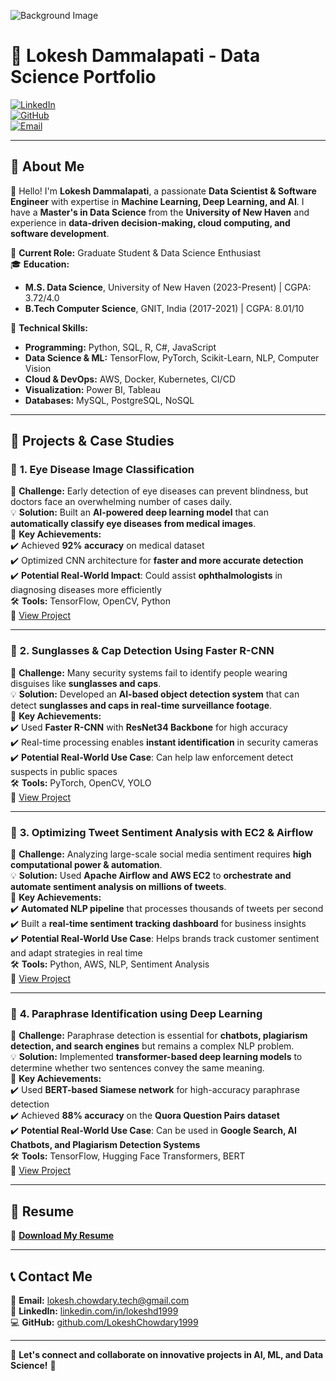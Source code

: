 ![Background Image](https://source.unsplash.com/1600x900/?technology,data)
# 🚀 Lokesh Dammalapati - Data Science Portfolio  

[![LinkedIn](https://img.shields.io/badge/LinkedIn-Profile-blue?style=flat&logo=linkedin)](https://linkedin.com/in/lokeshd1999)  
[![GitHub](https://img.shields.io/badge/GitHub-Projects-black?style=flat&logo=github)](https://github.com/LokeshChowdary1999)  
[![Email](https://img.shields.io/badge/Email-Contact-red?style=flat&logo=gmail)](mailto:lokesh.chowdary.tech@gmail.com)  

---

## 🔹 About Me  

👋 Hello! I'm **Lokesh Dammalapati**, a passionate **Data Scientist & Software Engineer** with expertise in **Machine Learning, Deep Learning, and AI**. I have a **Master's in Data Science** from the **University of New Haven** and experience in **data-driven decision-making, cloud computing, and software development**.

📍 **Current Role:** Graduate Student & Data Science Enthusiast  
🎓 **Education:**  
- **M.S. Data Science**, University of New Haven (2023-Present) | CGPA: 3.72/4.0  
- **B.Tech Computer Science**, GNIT, India (2017-2021) | CGPA: 8.01/10  

🔧 **Technical Skills:**  
- **Programming:** Python, SQL, R, C#, JavaScript  
- **Data Science & ML:** TensorFlow, PyTorch, Scikit-Learn, NLP, Computer Vision  
- **Cloud & DevOps:** AWS, Docker, Kubernetes, CI/CD  
- **Visualization:** Power BI, Tableau  
- **Databases:** MySQL, PostgreSQL, NoSQL  

---

## 📂 **Projects & Case Studies**  

### 📌 **1. Eye Disease Image Classification**  
🔹 **Challenge:** Early detection of eye diseases can prevent blindness, but doctors face an overwhelming number of cases daily.  
💡 **Solution:** Built an **AI-powered deep learning model** that can **automatically classify eye diseases from medical images**.  
🚀 **Key Achievements:**  
✔️ Achieved **92% accuracy** on medical dataset  
✔️ Optimized CNN architecture for **faster and more accurate detection**  
✔️ **Potential Real-World Impact**: Could assist **ophthalmologists** in diagnosing diseases more efficiently  
🛠 **Tools:** TensorFlow, OpenCV, Python  
🔗 [View Project](https://github.com/LokeshChowdary1999/Eye-Disease-Image-Classification)  

---

### 📌 **2. Sunglasses & Cap Detection Using Faster R-CNN**  
🔹 **Challenge:** Many security systems fail to identify people wearing disguises like **sunglasses and caps**.  
💡 **Solution:** Developed an **AI-based object detection system** that can detect **sunglasses and caps in real-time surveillance footage**.  
🚀 **Key Achievements:**  
✔️ Used **Faster R-CNN** with **ResNet34 Backbone** for high accuracy  
✔️ Real-time processing enables **instant identification** in security cameras  
✔️ **Potential Real-World Use Case**: Can help law enforcement detect suspects in public spaces  
🛠 **Tools:** PyTorch, OpenCV, YOLO  
🔗 [View Project](https://github.com/LokeshChowdary1999/Sunglasses-Cap-Detection)  

---

### 📌 **3. Optimizing Tweet Sentiment Analysis with EC2 & Airflow**  
🔹 **Challenge:** Analyzing large-scale social media sentiment requires **high computational power & automation**.  
💡 **Solution:** Used **Apache Airflow and AWS EC2** to **orchestrate and automate sentiment analysis on millions of tweets**.  
🚀 **Key Achievements:**  
✔️ **Automated NLP pipeline** that processes thousands of tweets per second  
✔️ Built a **real-time sentiment tracking dashboard** for business insights  
✔️ **Potential Real-World Use Case**: Helps brands track customer sentiment and adapt strategies in real time  
🛠 **Tools:** Python, AWS, NLP, Sentiment Analysis  
🔗 [View Project](https://github.com/LokeshChowdary1999/DistributedAndScalableDataEngineeringTeam14FinalProject)  

---

### 📌 **4. Paraphrase Identification using Deep Learning**  
🔹 **Challenge:** Paraphrase detection is essential for **chatbots, plagiarism detection, and search engines** but remains a complex NLP problem.  
💡 **Solution:** Implemented **transformer-based deep learning models** to determine whether two sentences convey the same meaning.  
🚀 **Key Achievements:**  
✔️ Used **BERT-based Siamese network** for high-accuracy paraphrase detection  
✔️ Achieved **88% accuracy** on the **Quora Question Pairs dataset**  
✔️ **Potential Real-World Use Case**: Can be used in **Google Search, AI Chatbots, and Plagiarism Detection Systems**  
🛠 **Tools:** TensorFlow, Hugging Face Transformers, BERT  
🔗 [View Project](https://github.com/LokeshChowdary1999/Paraphrase-Identification-Deep-Learning)  

---

## 📜 **Resume**  
📄 **[Download My Resume](https://github.com/LokeshChowdary1999/Lokesh_Resume_DataScience)**  

---

## 📞 **Contact Me**  
📧 **Email:** [lokesh.chowdary.tech@gmail.com](mailto:lokesh.chowdary.tech@gmail.com)  
🔗 **LinkedIn:** [linkedin.com/in/lokeshd1999](https://linkedin.com/in/lokeshd1999)  
💻 **GitHub:** [github.com/LokeshChowdary1999](https://github.com/LokeshChowdary1999)  

---

🌟 **Let's connect and collaborate on innovative projects in AI, ML, and Data Science!** 🚀  

